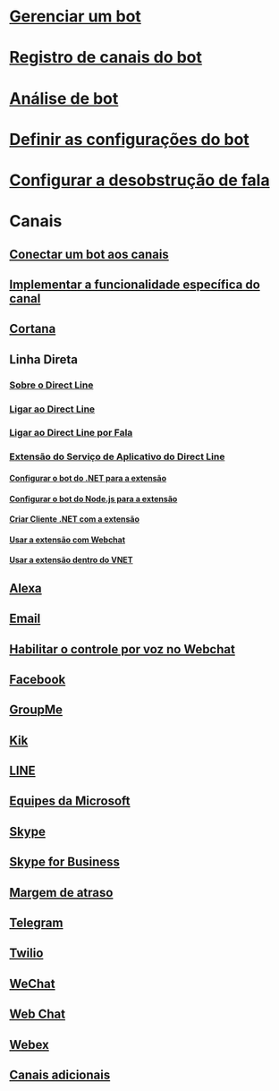 # [Gerenciar um bot](../bot-service-manage-overview.md)
# [Registro de canais do bot](../bot-service-quickstart-registration.md)
# [Análise de bot](../bot-service-manage-analytics.md)
# [Definir as configurações do bot](../bot-service-manage-settings.md)
# [Configurar a desobstrução de fala](../bot-service-manage-speech-priming.md)
# Canais
## [Conectar um bot aos canais](../bot-service-manage-channels.md)
## [Implementar a funcionalidade específica do canal](../v4sdk/bot-builder-channeldata.md)
## [Cortana](../bot-service-channel-connect-cortana.md)
## Linha Direta
### [Sobre o Direct Line](../bot-service-channel-directline.md)
### [Ligar ao Direct Line](../bot-service-channel-connect-directline.md)
### [Ligar ao Direct Line por Fala](../bot-service-channel-connect-directlinespeech.md)
### [Extensão do Serviço de Aplicativo do Direct Line](../bot-service-channel-directline-extension.md)
#### [Configurar o bot do .NET para a extensão](../bot-service-channel-directline-extension-net-bot.md)
#### [Configurar o bot do Node.js para a extensão](../bot-service-channel-directline-extension-node-bot.md)
#### [Criar Cliente .NET com a extensão](../bot-service-channel-directline-extension-net-client.md)
#### [Usar a extensão com Webchat](../bot-service-channel-directline-extension-webchat-client.md)
#### [Usar a extensão dentro do VNET](../bot-service-channel-directline-extension-vnet.md)
## [Alexa](../bot-service-channel-connect-alexa.md)
## [Email](../bot-service-channel-connect-email.md)
## [Habilitar o controle por voz no Webchat](../bot-service-channel-connect-webchat-speech.md)
## [Facebook](../bot-service-channel-connect-facebook.md)
## [GroupMe](../bot-service-channel-connect-groupme.md)
## [Kik](../bot-service-channel-connect-kik.md)
## [LINE](../bot-service-channel-connect-line.md)
## [Equipes da Microsoft](../channel-connect-teams.md)
## [Skype](../bot-service-channel-connect-skype.md)
## [Skype for Business](../bot-service-channel-connect-skypeforbusiness.md)
## [Margem de atraso](../bot-service-channel-connect-slack.md)
## [Telegram](../bot-service-channel-connect-telegram.md)
## [Twilio](../bot-service-channel-connect-twilio.md)
## [WeChat](../bot-service-channel-connect-wechat.md)
## [Web Chat](../bot-service-channel-connect-webchat.md)
## [Webex](../bot-service-adapter-connect-webex.md)
## [Canais adicionais](../bot-service-channel-additional-channels.md)

<!--
Moved up
# [Configure bot settings](../bot-service-manage-settings.md)
# [Configure speech priming](../bot-service-manage-speech-priming.md)
# [Register a bot with Azure Bot Service](../bot-service-quickstart-registration.md)
-->
<!-- # Obsolete [Migrate your bot](../bot-service-migrate-bot.md) -->